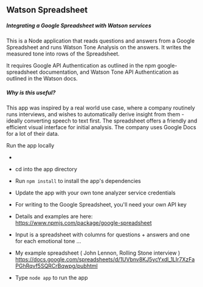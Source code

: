 ## Watson Spreadsheet

##### Integrating a Google Spreadsheet with Watson services

This is a Node application that reads questions and answers from a Google Spreadsheet and runs Watson Tone Analysis on the answers. It writes the measured tone into rows of the Spreadsheet.

It requires Google API Authentication as outlined in the npm google-spreadsheet documentation, and Watson Tone API Authentication as outlined in the Watson docs.

##### Why is this useful?

This app was inspired by a real world use case, where a company routinely runs interviews, and wishes to automatically derive insight from them - ideally converting speech to text first. The spreadsheet offers a friendly and efficient visual interface for initial analysis. The company uses Google Docs for a lot of their data.


Run the app locally

- [Install Node.js if not done already]: https://nodejs.org/en/download/

- cd into the app directory
- Run `npm install` to install the app's dependencies
- Update the app with your own tone analyzer service credentials
- For writing to the Google Spreadsheet, you'll need your own API key
- Details and examples are here: https://www.npmjs.com/package/google-spreadsheet
- Input is a spreadsheet with columns for questions + answers and one for each emotional tone ...
- My example spreadsheet ( John Lennon, Rolling Stone interview ) https://docs.google.com/spreadsheets/d/1UVbnv8KJ5ycYxdl_1LIr7XzFaPGhRqvf5SQRCrBqwpg/pubhtml
- Type `node app` to run the app
